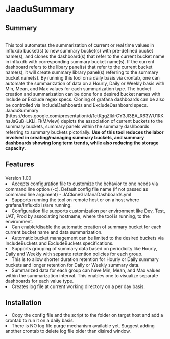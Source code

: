 # JaaduSummary
<h2>Summary</h2><br>
This tool automates the summarization of current or real time values in influxdb bucket(s) to new summary bucket(s) with pre-defined bucket name(s), and
clones the dashboard(s) that refer to the current bucket name in influxdb with corresponding summary bucket name(s). 
If the current dashboard refers to the libary panel(s) that refer to the current bucket name(s), it will create summary library panel(s) referring to the summary bucket name(s).
By running this tool on a daily basis via crontab, one can automate the summarization of data on a Hourly, Daily or Weekly basis with Min, Mean, and Max values for each summarization type. 
The bucket creation and summarization can be done for a desired bucket names with Include or Exclude regex specs. Cloning of grafana dashboards can be also be controlled via IncludeDashboards and ExcludeDashboard specs. JaaduSummary (https://docs.google.com/presentation/d/1ctKggZIkIrCY3Jl3BA_R63WU1RKhsJsGuB-LKLi_FkM/view) depicts the association of current buckets to the summary buckets, summary panels within the summary dashboards referring to summary buckets pictorially. <b>Use of this tool reduces the labor involved in creating/managing summary buckets, and summary dashboards showing long term trends, while also reducing the storage capacity.</b>

<h2>Features</h2> 
<h3></h3>Version 1.00</h3>
<li>Accepts configuration file to customize the behavior to one needs via command line option (-c). Default config file name (if not passed as command line argument) - JACloneGrafanaDashboards.yml
<li>  Supports running the tool on remote host or on a host where grafana/Influxdb is/are running.
<li>  Configuration file supports customization per environment like Dev, Test, UAT, Prod by associating hostname; where the tool is running, to the environment.
<li>Can enable/disable the automatic creation of summary bucket for each current bucket name and data summarization.
<li>Automatic bucket management can be limited to the desired buckets via IncludeBuckets and ExcludeBuckets specifications.
<li>Supports grouping of summary data based on periodicity like Hourly, Daily and Weekly with separate retention policies for each group.
<li>  This is to allow shorter duration retention for Hourly or Daily summary buckets and longer retention for Daily or Weekly summary data.
<li>Summarized data for each group can have Min, Mean, and Max values within the summarization interval. This enables one to visualize separate dashboards for each value type.
<li>Creates log file at current working directory on a per day basis. 

<h2>Installation</h2>
<li>Copy the config file and the script to the folder on target host and add a crontab to run it on a daily basis.
<li>There is NO log file purge mechanism available yet. Suggest adding another crontab to delete log file older than disired window.
